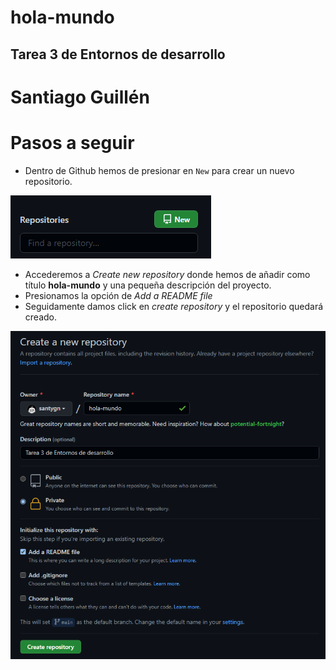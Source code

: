 # hola-mundo
## Tarea 3 de Entornos de desarrollo

# Santiago Guillén

# Pasos a seguir
- Dentro de Github hemos de presionar en `New` para crear un nuevo repositorio.

![nuevo repositorio](new_repository.png) 

- Accederemos a *Create new repository* donde hemos de añadir como título **hola-mundo** y una pequeña descripción del proyecto.
- Presionamos la opción de *Add a README file*
- Seguidamente damos click en *create repository* y el repositorio quedará creado.

![crear repositorio](create_repository.png)




